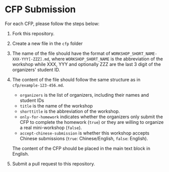 # CFP Submission

For each CFP, please follow the steps below:

1. Fork this repository.
2. Create a new file in the `cfp` folder
  1. The name of the file should have the format of
     `WORKSHOP_SHORT_NAME-XXX-YYY[-ZZZ].md`, where `WORKSHOP_SHORT_NAME` is the
     abbreviation of the workshop while XXX, YYY and optionally ZZZ are the
     last 3 digit of the organizers' student ID.
  2. The content of the file should follow the same structure as in `cfp/example-123-456.md`.
     - `organizers` is the list of organizers, including their names and student
     IDs
     - `title` is the name of the workshop
     - `shorttitle` is the abbreviation of the workshop.
     - `only-for-homework` indicates whether the organizers only submit the CFP
       to complete the homework (`true`) or they are willing to organize a real
       mini-workshop (`false`).
     - `accept-chinese-submission` is whether this workshop accepts Chinese
       submissions (`true`: Chinese/English, `false`: English).

     The content of the CFP should be placed in the main text block in English.
 3. Submit a pull request to this repository.
